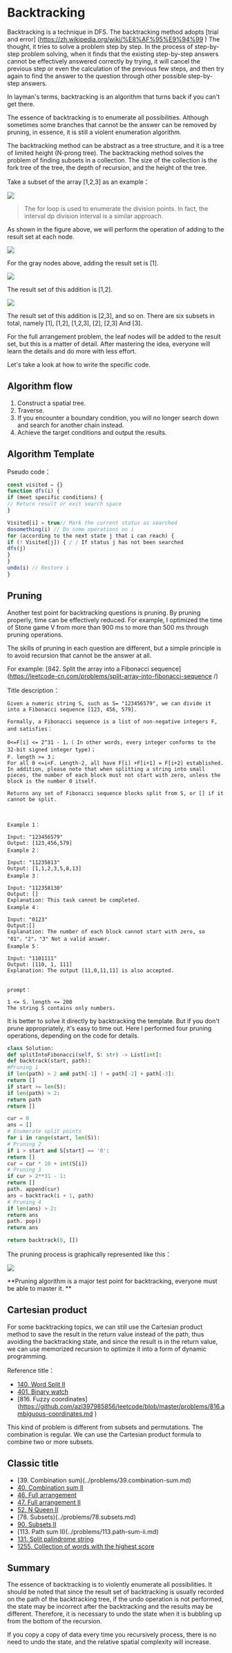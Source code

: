 # Backtracking

Backtracking is a technique in DFS. The backtracking method adopts [trial and error] (https://zh.wikipedia.org/wiki/%E8%AF%95%E9%94%99 ) The thought, it tries to solve a problem step by step. In the process of step-by-step problem solving, when it finds that the existing step-by-step answers cannot be effectively answered correctly by trying, it will cancel the previous step or even the calculation of the previous few steps, and then try again to find the answer to the question through other possible step-by-step answers.

In layman's terms, backtracking is an algorithm that turns back if you can't get there.

The essence of backtracking is to enumerate all possibilities. Although sometimes some branches that cannot be the answer can be removed by pruning, in essence, it is still a violent enumeration algorithm.

The backtracking method can be abstract as a tree structure, and it is a tree of limited height (N-prong tree). The backtracking method solves the problem of finding subsets in a collection. The size of the collection is the fork tree of the tree, the depth of recursion, and the height of the tree.

Take a subset of the array [1,2,3] as an example：

![](https://p.ipic.vip/g9vawf.jpg)

> The for loop is used to enumerate the division points. In fact, the interval dp division interval is a similar approach.

As shown in the figure above, we will perform the operation of adding to the result set at each node.

![](https://p.ipic.vip/1flyhe.jpg)

For the gray nodes above, adding the result set is [1].

![](https://p.ipic.vip/mj1skc.jpg)

The result set of this addition is [1,2].

![](https://p.ipic.vip/y9t2mb.jpg)

The result set of this addition is [2,3], and so on. There are six subsets in total, namely [1], [1,2], [1,2,3], [2], [2,3] And [3].

For the full arrangement problem, the leaf nodes will be added to the result set, but this is a matter of detail. After mastering the idea, everyone will learn the details and do more with less effort.

Let's take a look at how to write the specific code.

## Algorithm flow

1. Construct a spatial tree.
2. Traverse.
3. If you encounter a boundary condition, you will no longer search down and search for another chain instead.
4. Achieve the target conditions and output the results.

## Algorithm Template

Pseudo code：

```js
const visited = {}
function dfs(i) {
if (meet specific conditions) {
// Return result or exit search space
}

Visited[i] = true// Mark the current status as searched
dosomething(i) // Do some operations on i
for (according to the next state j that i can reach) {
if (! Visited[j]) { / / If status j has not been searched
dfs(j)
}
}
undo(i) // Restore i
}
```

## Pruning

Another test point for backtracking questions is pruning. By pruning properly, time can be effectively reduced. For example, I optimized the time of Stone game V from more than 900 ms to more than 500 ms through pruning operations.

The skills of pruning in each question are different, but a simple principle is to avoid recursion that cannot be the answer at all.

For example: [842. Split the array into a Fibonacci sequence] (https://leetcode-cn.com/problems/split-array-into-fibonacci-sequence /)

Title description：

```
Given a numeric string S, such as S= "123456579", we can divide it into a Fibonacci sequence [123, 456, 579].

Formally, a Fibonacci sequence is a list of non-negative integers F, and satisfies：

0<=F[i] <= 2^31 - 1，（ In other words, every integer conforms to the 32-bit signed integer type)；
F. length >= 3；
For all 0 <=i<F. Length-2, all have F[i] +F[i+1] = F[i+2] established.
In addition, please note that when splitting a string into small pieces, the number of each block must not start with zero, unless the block is the number 0 itself.

Returns any set of Fibonacci sequence blocks split from S, or [] if it cannot be split.



Example 1：

Input: "123456579"
Output: [123,456,579]
Example 2：

Input: "11235813"
Output: [1,1,2,3,5,8,13]
Example 3：

Input: "112358130"
Output: []
Explanation: This task cannot be completed.
Example 4：

Input: "0123"
Output:[]
Explanation: The number of each block cannot start with zero, so "01"，"2"，"3" Not a valid answer.
Example 5：

Input: "1101111"
Output: [110, 1, 111]
Explanation: The output [11,0,11,11] is also accepted.


prompt：

1 <= S. length <= 200
The string S contains only numbers.
```

It is better to solve it directly by backtracking the template. But if you don't prune appropriately, it's easy to time out. Here I performed four pruning operations, depending on the code for details.

```py
class Solution:
def splitIntoFibonacci(self, S: str) -> List[int]:
def backtrack(start, path):
#Pruning 1
if len(path) > 2 and path[-1] ! = path[-2] + path[-3]:
return []
if start >= len(S):
if len(path) > 2:
return path
return []

cur = 0
ans = []
# Enumerate split points
for i in range(start, len(S)):
# Pruning 2
if i > start and S[start] == '0':
return []
cur = cur * 10 + int(S[i])
# Pruning 3
if cur > 2**31 - 1:
return []
path. append(cur)
ans = backtrack(i + 1, path)
# Pruning 4
if len(ans) > 2:
return ans
path. pop()
return ans

return backtrack(0, [])

```

The pruning process is graphically represented like this：

![](https://p.ipic.vip/bjh1zs.jpg)

**Pruning algorithm is a major test point for backtracking, everyone must be able to master it. **

## Cartesian product

For some backtracking topics, we can still use the Cartesian product method to save the result in the return value instead of the path, thus avoiding the backtracking state, and since the result is in the return value, we can use memorized recursion to optimize it into a form of dynamic programming.

Reference title：

- [140. Word Split II](https://github.com/azl397985856/leetcode/blob/master/problems/140.word-break-ii.md)
- [401. Binary watch](../problems/401.binary-watch.md)
- [816. Fuzzy coordinates] (https://github.com/azl397985856/leetcode/blob/master/problems/816.ambiguous-coordinates.md )

This kind of problem is different from subsets and permutations. The combination is regular. We can use the Cartesian product formula to combine two or more subsets.

## Classic title

- [39. Combination sum)(../problems/39.combination-sum.md)
- [40. Combination sum II](../problems/40.combination-sum-ii.md)
- [46. Full arrangement](../problems/46.permutations.md)
- [47. Full arrangement II](../problems/47.permutations-ii.md)
- [52. N Queen II](../problems/52.N-Queens-II.md)
- [78. Subsets)(../problems/78.subsets.md)
- [90. Subsets II](../problems/90.subsets-ii.md)
- [113. Path sum II)(../problems/113.path-sum-ii.md)
- [131. Split palindrome string](../problems/131.palindrome-partitioning.md)
- [1255. Collection of words with the highest score](../problems/1255.maximum-score-words-formed-by-letters.md)

## Summary

The essence of backtracking is to violently enumerate all possibilities. It should be noted that since the result set of backtracking is usually recorded on the path of the backtracking tree, if the undo operation is not performed, the state may be incorrect after the backtracking and the results may be different. Therefore, it is necessary to undo the state when it is bubbling up from the bottom of the recursion.

If you copy a copy of data every time you recursively process, there is no need to undo the state, and the relative spatial complexity will increase.
